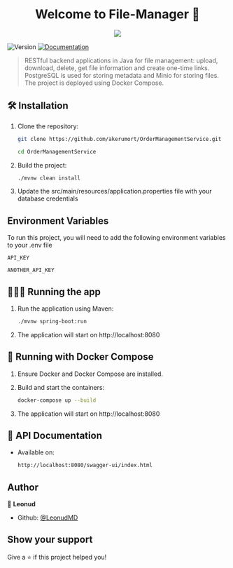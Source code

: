 <h1 align="center">Welcome to File-Manager 👋</h1>
<p align="center"><img src="https://socialify.git.ci/LeonudMD/File-Manager/image?language=1&name=1&owner=1&stargazers=1&theme=Dark"></p>
<p>
  <img alt="Version" src="https://img.shields.io/badge/version-1.0-blue.svg?cacheSeconds=2592000" />
  <a href="http://localhost:8080/swagger-ui/index.html" target="_blank">
    <img alt="Documentation" src="https://img.shields.io/badge/documentation-yes-brightgreen.svg" />
  </a>
</p>

> RESTful backend applications in Java for file management: upload, download, delete, get file information and create one-time links. PostgreSQL is used for storing metadata and Minio for storing files. The project is deployed using Docker Compose.

## 🛠️ Installation

1. Clone the repository:
   ```bash
   git clone https://github.com/akerumort/OrderManagementService.git
   
   cd OrderManagementService

2. Build the project:
   ```bash
   ./mvnw clean install

4. Update the src/main/resources/application.properties file with your database credentials


## Environment Variables

To run this project, you will need to add the following environment variables to your .env file

`API_KEY`

`ANOTHER_API_KEY`

## 🏃🏼‍♀️ Running the app

1. Run the application using Maven:
    ```bash
   ./mvnw spring-boot:run
    
2. The application will start on http://localhost:8080

## 🐋 Running with Docker Compose

1. Ensure Docker and Docker Compose are installed.

2. Build and start the containers:
   ```bash
   docker-compose up --build

3. The application will start on http://localhost:8080

## 📝 API Documentation

- Available on:
   ```bash
   http://localhost:8080/swagger-ui/index.html

## Author

👤 **Leonud**

* Github: [@LeonudMD](https://github.com/LeonudMD)

## Show your support

Give a ⭐️ if this project helped you!
